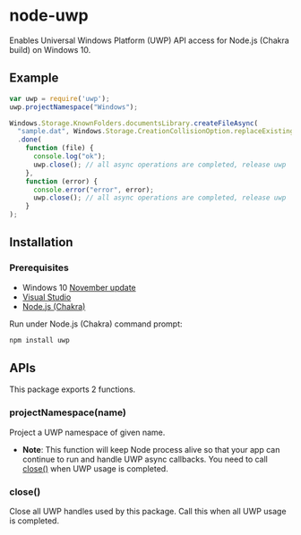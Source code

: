 node-uwp
==========

Enables Universal Windows Platform (UWP) API access for Node.js (Chakra build)
on Windows 10.

Example
-------

```javascript
var uwp = require('uwp');
uwp.projectNamespace("Windows");

Windows.Storage.KnownFolders.documentsLibrary.createFileAsync(
  "sample.dat", Windows.Storage.CreationCollisionOption.replaceExisting)
  .done(
    function (file) {
      console.log("ok");
      uwp.close(); // all async operations are completed, release uwp
    },
    function (error) {
      console.error("error", error);
      uwp.close(); // all async operations are completed, release uwp
    }
);
```

Installation
------------

### Prerequisites

 * Windows 10 [November update](http://windows.microsoft.com/en-us/windows-10/windows-update-faq)
 * [Visual Studio](https://www.visualstudio.com/vs-2015-product-editions)
 * [Node.js (Chakra)](http://aka.ms/node-chakra-installer)

Run under Node.js (Chakra) command prompt:

```sh
npm install uwp
```

APIs
----

This package exports 2 functions.

### projectNamespace(name)

Project a UWP namespace of given name.

* **Note**: This function will keep Node process alive so that your app can
  continue to run and handle UWP async callbacks. You need to call
  [close()](#close) when UWP usage is completed.

<a name="close"></a>
### close()

Close all UWP handles used by this package. Call this when all UWP usage is
completed.
